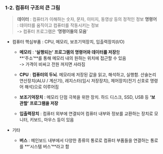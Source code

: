 ### 1-2. 컴퓨터 구조의 큰 그림

> **데이터** : 컴퓨터가 이해하는 숫자, 문자, 이미지, 동영상 등의 정적인 정보
> **명령어** : 데이터를 움직이고 컴퓨터를 작동시키는 정보	 
> ​				      -> 컴퓨터 프로그램은 ‘**명령어들의 모음**’



- 컴퓨터 핵심부품 : CPU, 메모리, 보조기억장치, 입출력장치(I/O)
  - **메모리** : **‘실행되는’ 프로그램의 명령어와 데이터를 저장**함	 
    ​				     **‘주소’**를 통해 메모리 내의 원하는 위치에 접근할 수 있음	 
    ​		         -> 가격이 비싸고 전원 꺼지면 사라짐   

  - **CPU**  : **컴퓨터의 두뇌**. 메모리에 저장된 값을 읽고, 해석하고, 실행함. 산술논리연산장치(ALU / 계산기), 레지스터(임시 저장장치),
               제어장치(전기 신호로 명령어 해석)으로 이루어짐	   

  - **보조기억장치** : 메모리 단점 극복을 위한 장치. 하드 디스크, SSD, USB 등 **‘보관할’ 프로그램을 저장**	   

  - **입출력장치** : 컴퓨터 외부에 연결되어 컴퓨터 내부와 정보를 교환하는 장치로 모니터, 키보드, 마우스 등이 있음

- 기타
  - **버스** : 메인보드 내부에서 다양한 종류의 통로로 컴퓨터 부품들을 연결하는 통로를 **‘시스템 버스’**라고 함